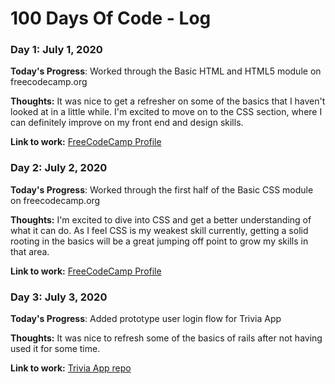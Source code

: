 # 100 Days Of Code - Log

### Day 1: July 1, 2020

**Today's Progress**: Worked through the Basic HTML and HTML5 module on freecodecamp.org

**Thoughts:** It was nice to get a refresher on some of the basics that I haven't looked at in a little while. I'm excited to move on to the CSS section, where I can definitely 
improve on my front end and design skills.

**Link to work:** [FreeCodeCamp Profile](https://www.freecodecamp.org/kjdowns)

### Day 2: July 2, 2020

**Today's Progress**: Worked through the first half of the Basic CSS module on freecodecamp.org

**Thoughts:** I'm excited to dive into CSS and get a better understanding of what it can do. As I feel CSS is my weakest skill currently, getting a solid rooting in the basics will be a great jumping off point to grow my skills in that area.

**Link to work:** [FreeCodeCamp Profile](https://www.freecodecamp.org/kjdowns)

### Day 3: July 3, 2020

**Today's Progress**: Added prototype user login flow for Trivia App

**Thoughts:** It was nice to refresh some of the basics of rails after not having used it for some time. 

**Link to work:** [Trivia App repo](https://github.com/kjdowns/trivia_apps)